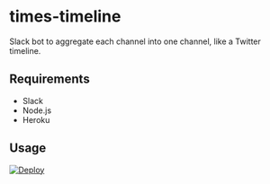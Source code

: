 # times-timeline

Slack bot to aggregate each channel into one channel, like a Twitter timeline.

## Requirements

- Slack
- Node.js
- Heroku

## Usage

[![Deploy](https://www.herokucdn.com/deploy/button.svg)](https://heroku.com/deploy)
